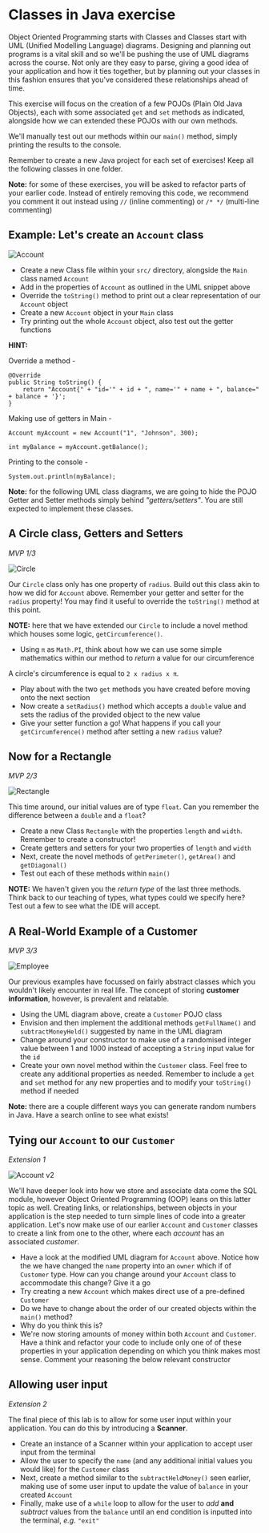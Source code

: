 # Classes in Java exercise

Object Oriented Programming starts with Classes and Classes start with UML (Unified Modelling Language) diagrams. Designing and planning out programs is a vital skill and so we'll be pushing the use of UML diagrams across the course. Not only are they easy to parse, giving a good idea of your application and how it ties together, but by planning out your classes in this fashion ensures that you've considered these relationships ahead of time.

This exercise will focus on the creation of a few POJOs (Plain Old Java Objects), each with some associated `get` and `set` methods as indicated, alongside how we can extended these POJOs with our own methods.

We'll manually test out our methods within our `main()` method, simply printing the results to the console.

Remember to create a new Java project for each set of exercises! Keep all the following classes in one folder.

**Note:** for some of these exercises, you will be asked to refactor parts of your earlier code. Instead of entirely removing this code, we recommend you comment it out instead using `//` (inline commenting) or `/* */` (multi-line commenting)


## Example: Let's create an `Account` class

![Account](./images/class-lab_account.jpg)

- Create a new Class file within your `src/` directory, alongside the `Main` class named `Account`
- Add in the properties of `Account` as outlined in the UML snippet above
- Override the `toString()` method to print out a clear representation of our `Account` object
- Create a new `Account` object in your `Main` class
- Try printing out the whole `Account` object, also test out the getter functions

**HINT:**

Override a method -

```
@Override
public String toString() {
    return "Account{" + "id='" + id + ", name='" + name + ", balance=" + balance + '}';
}
```

Making use of getters in Main -

```
Account myAccount = new Account("1", "Johnson", 300);

int myBalance = myAccount.getBalance();
```

Printing to the console - 

```
System.out.println(myBalance);
```

**Note:** for the following UML class diagrams, we are going to hide the POJO Getter and Setter methods simply behind *"getters/setters"*. You are still expected to implement these classes.


## A Circle class, Getters and Setters

_MVP 1/3_

![Circle](./images/class-lab_circle.jpg)

Our `Circle` class only has one property of `radius`. Build out this class akin to how we did for `Account` above. Remember your getter and setter for the `radius` property! You may find it useful to override the `toString()` method at this point.

**NOTE:** here that we have extended our `Circle` to include a novel method which houses some logic, `getCircumference()`.

- Using `π` as `Math.PI`, think about how we can use some simple mathematics within our method to _return_ a value for our circumference

A circle's circumference is equal to `2 x radius x π`.

- Play about with the two `get` methods you have created before moving onto the next section
- Now create a `setRadius()` method which accepts a `double` value and sets the radius of the provided object to the new value
- Give your setter function a go! What happens if you call your `getCircumference()` method after setting a new `radius` value?


## Now for a Rectangle

_MVP 2/3_

![Rectangle](./images/class-lab_rectangle.jpg)

This time around, our initial values are of type `float`. Can you remember the difference between a `double` and a `float`?

- Create a new Class `Rectangle` with the properties `length` and `width`. Remember to create a constructor!
- Create getters and setters for your two properties of `length` and `width`
- Next, create the novel methods of `getPerimeter()`, `getArea()` and `getDiagonal()`
- Test out each of these methods within `main()`

**NOTE:** We haven't given you the _return type_ of the last three methods. Think back to our teaching of types, what types could we specify here? Test out a few to see what the IDE will accept.


## A Real-World Example of a Customer

_MVP 3/3_

![Employee](./images/class-lab_customer.jpg)

Our previous examples have focussed on fairly abstract classes which you wouldn't likely encounter in real life. The concept of storing **customer information**, however, is prevalent and relatable. 

- Using the UML diagram above, create a `Customer` POJO class 
- Envision and then implement the additional methods `getFullName()` and `subtractMoneyHeld()` suggested by name in the UML diagram
- Change around your constructor to make use of a randomised integer value between 1 and 1000 instead of accepting a `String` input value for the `id`
- Create your own novel method within the `Customer` class. Feel free to create any additional properties as needed. Remember to include a `get` and `set` method for any new properties and to modify your `toString()` method if needed

**Note:** there are a couple different ways you can generate random numbers in Java. Have a search online to see what exists!


## Tying our `Account` to our `Customer`

_Extension 1_

![Account v2](./images/class-lab_account_ext.jpg)

We'll have deeper look into how we store and associate data come the SQL module, however Object Oriented Programming (OOP) leans on this latter topic as well. Creating links, or relationships, between objects in your application is the step needed to turn simple lines of code into a greater application. Let's now make use of our earlier `Account` and `Customer` classes to create a link from one to the other, where each _account_ has an associated _customer_.

- Have a look at the modified UML diagram for `Account` above. Notice how the we have changed the `name` property into an `owner` which if of `Customer` type. How can you change around your `Account` class to accommodate this change? Give it a go
- Try creating a new `Account` which makes direct use of a pre-defined `Customer`
- Do we have to change about the order of our created objects within the `main()` method?
- Why do you think this is?
- We're now storing amounts of money within both `Account` and `Customer`. Have a think and refactor your code to include only one of of these properties in your application depending on which you think makes most sense. Comment your reasoning the below relevant constructor 


## Allowing user input

_Extension 2_

The final piece of this lab is to allow for some user input within your application. You can do this by introducing a **Scanner**.

- Create an instance of a Scanner within your application to accept user input from the terminal
- Allow the user to specify the `name` (and any additional initial values you would like) for the `Customer` class
- Next, create a method similar to the `subtractHeldMoney()` seen earlier, making use of some user input to update the value of `balance` in your created `Account`
- Finally, make use of a `while` loop to allow for the user to _add_ **and** _subtract_ values from the `balance` until an end condition is inputted into the terminal, _e.g._ `"exit"`